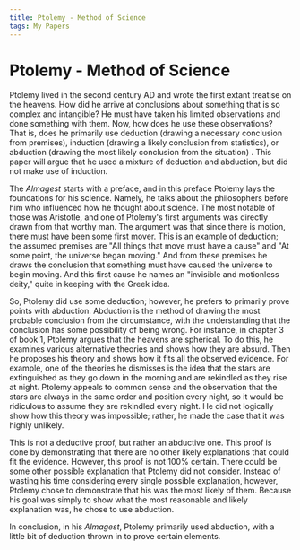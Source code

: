 ```yaml
---
title: Ptolemy - Method of Science
tags: My Papers
---
```


# Ptolemy - Method of Science
Ptolemy lived in the second century AD and wrote the first extant treatise on the heavens. How did he arrive at conclusions about something that is so complex and intangible? He must have taken his limited observations and done something with them. Now, how does he use these observations? That is, does he primarily use deduction (drawing a necessary conclusion from premises), induction (drawing a likely conclusion from statistics), or abduction (drawing the most likely conclusion from the situation) . This paper will argue that he used a mixture of deduction and abduction, but did not make use of induction.

The *Almagest* starts with a preface, and in this preface Ptolemy lays the foundations for his science. Namely, he talks about the philosophers before him who influenced how he thought about science. The most notable of those was Aristotle, and one of Ptolemy's first arguments was directly drawn from that worthy man. The argument was that since there is motion, there must have been some first mover. This is an example of deduction; the assumed premises are "All things that move must have a cause" and "At some point, the universe began moving." And from these premises he draws the conclusion that something must have caused the universe to begin moving. And this first cause he names an "invisible and motionless deity," quite in keeping with the Greek idea. 

So, Ptolemy did use some deduction; however, he prefers to primarily prove points with abduction. Abduction is the method of drawing the most probable conclusion from the circumstance, with the understanding that the conclusion has some possibility of being wrong. For instance, in chapter 3 of book 1, Ptolemy argues that the heavens are spherical. To do this, he examines various alternative theories and shows how they are absurd. Then he proposes his theory and shows how it fits all the observed evidence. For example, one of the theories he dismisses is the idea that the stars are extinguished as they go down in the morning and are rekindled as they rise at night. Ptolemy appeals to common sense and the observation that the stars are always in the same order and position every night, so it would be ridiculous to assume they are rekindled every night. He did not logically show how this theory was impossible; rather, he made the case that it was highly unlikely. 

This is not a deductive proof, but rather an abductive one. This proof is done by demonstrating that there are no other likely explanations that could fit the evidence. However, this proof is not 100% certain. There could be some other possible explanation that Ptolemy did not consider. Instead of wasting his time considering every single possible explanation, however, Ptolemy chose to demonstrate that his was the most likely of them. Because his goal was simply to show what the most reasonable and likely explanation was, he chose to use abduction.

In conclusion, in his *Almagest*, Ptolemy primarily used abduction, with a little bit of deduction thrown in to prove certain elements. 